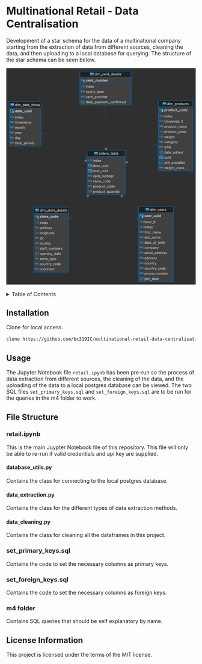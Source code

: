 # Multinational Retail - Data Centralisation
Development of a star schema for the data of a multinational company starting from the extraction of data from different sources, cleaning the data, and then uploading to a local database for querying. The structure of the star schema can be seen below.

![star base schema](Images/star.png)

<details>
  <summary>Table of Contents</summary>
  <ol>
    <li><a href="#Installation">Installation</a></li>
    <li><a href="#Usage">Usage</a></li>
    <li>
      <a href="#File-Structure">File Structure</a>
      <ul>
        <li>
          <a href="#retail.ipynb">retail.ipynb</a>
          <ul>
            <li><a href="#database_utils.py">database_utils.py</a></li>
            <li><a href="#data_extraction.py">data_extraction.py</a></li>
            <li><a href="#data_cleaning.py">data_cleaning.py</a></li>
          </ul>
        </li>
          <li><a href="#set_primary_keys.sql">set_primary_keys.sql</a></li>
          <li><a href="#set_foreign_keys.sql">set_foreign_keys.sql</a></li>
          <li><a href="#m4-folder">m4 folder</a></li>
      </ul>
    </li>
    <li><a href="#License">License</a></li>
  </ol>
</details>

## Installation
Clone for local access.
```sh
clone https://github.com/bc319IC/multinational-retail-data-centralisation271.git`
```

## Usage
The Jupyter Notebook file `retail.ipynb` has been pre-run so the process of data extraction from different sources, the cleaning of the data, and the uploading of the data to a local postgres database can be viewed. The two SQL files `set_primary_keys.sql` and `set_foreign_keys.sql` are to be run for the queries in the m4 folder to work.

## File Structure

### retail.ipynb <a id="retail.ipynb"></a>
This is the main Juypter Notebook file of this repository. This file will only be able to re-run
if valid credentials and api key are supplied.

#### database_utils.py <a id="database_utils.py"></a>
Contains the class for connecting to the local postgres database.

#### data_extraction.py <a id="data_extraction.py"></a>
Contains the class for the different types of data extraction methods.

#### data_cleaning.py <a id="data_cleaning.py"></a>
Contains the class for cleaning all the dataframes in this project.

### set_primary_keys.sql <a id="set_primary_keys.sql"></a>
Contains the code to set the necessary columns as primary keys.

### set_foreign_keys.sql <a id="set_foreign_keys.sql"></a>
Contains the code to set the necessary columns as foreign keys.

### m4 folder
Contains SQL queries that should be self explanatory by name.

## License Information
This project is licensed under the terms of the MIT license.